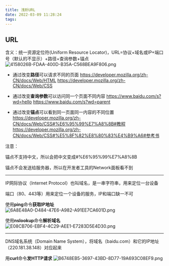 ```yaml
---
title: 浅析URL
date: 2022-03-09 11:28:24
tags:
---
```

## URL
含义：统一资源定位符(Uniform Resource Locator)，URL=协议+域名或IP+端口号（默认的不显示）+路径+查询参数+锚点
![4158026B-FDAA-400D-B35A-C568BEA9F806.png](https://s2.loli.net/2022/03/09/p7I2Hr3CWZuQTom.png)

- 通过改变**路径**可以请求不同的页面
https://developer.mozilla.org/zh-CN/docs/Web/HTML
https://developer.mozilla.org/zh-CN/docs/Web/CSS

- 通过改变**查询参数**可以访问同一个页面不同内容
https://www.baidu.com/s?wd=hello
https://www.baidu.com/s?wd=parent

- 通过改变**锚点**可以看到同一页面同一内容的不同位置
https://developer.mozilla.org/zh-CN/docs/Web/CSS#%E6%95%99%E7%A8%8B#教程
https://developer.mozilla.org/zh-CN/docs/Web/CSS#%E5%8F%82%E8%80%83%E4%B9%A6#参考书

注意：

锚点不支持中文，所以会把中文变成#%E6%95%99%E7%A8%8B

锚点不会发送给服务器，所以在开发者工具的Network面板看不到

***
IP网际协议（Internet Protocol）也叫域名，是一串字符串，用来定位一台设备

端口（80、443等）用来定位一个设备的服务，IP和端口缺一不可

使用**ping**命令**获取IP地址**
![6A8E48A0-D484-47E6-A982-A91EE7CA601D.png](https://s2.loli.net/2022/03/09/pcKEJ3QUFZBYmuh.png)

使用**nslookup**命令**解析域名**
![E08CB706-EBF4-4C29-AEE1-E7283D5E4D30.png](https://s2.loli.net/2022/03/09/bBQvkqshZ4CGVnx.png)

***
DNS域名系统（Domain Name System），将域名（baidu.com）和它的IP地址（220.181.38.148）对应起来

用**curl**命令**发HTTP请求**
![B6748EB5-3697-43BD-8D77-19A693C08EF9.png](https://s2.loli.net/2022/03/09/6astOqfmZX7v12N.png)